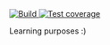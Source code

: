 <a href="https://travis-ci.org/efreitasn/go-algs">
	<img
		alt="Build"
		src="https://img.shields.io/travis/efreitasn/go-algs.svg"
    >
</a>
<a href="https://codecov.io/github/efreitasn/go-algs">
	<img
    alt="Test coverage"
    src="https://img.shields.io/codecov/c/github/efreitasn/go-algs.svg"
  >
</a>

Learning purposes :)
